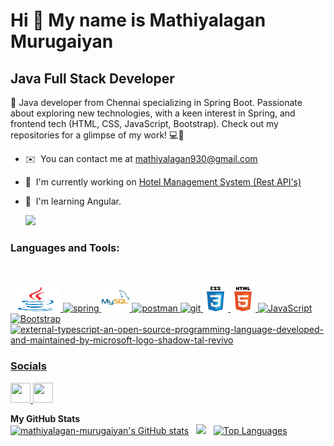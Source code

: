 Hi 👋 My name is Mathiyalagan Murugaiyan
========================================

Java Full Stack Developer
-------------------------

👋 Java developer from Chennai specializing in Spring Boot. Passionate about exploring new technologies, with a keen interest in Spring, and frontend tech (HTML, CSS, JavaScript, Bootstrap). Check out my repositories for a glimpse of my work! 💻🚀

*   ✉️  You can contact me at [mathiyalagan930@gmail.com](mailto:mathiyalagan930@gmail.com)
*   🚀  I'm currently working on [Hotel Management System (Rest API's)](http://github.com/mathiyalagan-murugaiyan/spring-boot-project)
*   🧠  I'm learning Angular.
  
    <a href="https://www.github.com/mathiyalagan-murugaiyan" target="_blank" rel="noreferrer"><img src="https://img.shields.io/github/followers/mathiyalagan-murugaiyan?logo=github&style=for-the- 
     badge&color=22c55e&labelColor=171717" /></a>

 <h3 align="left">Languages and Tools:</h3>
 <br>

<p align="left">  <a href="https://www.java.com" target="_blank" rel="noreferrer"> <img src="https://raw.githubusercontent.com/devicons/devicon/master/icons/java/java-original.svg" alt="java" width="80" height="40"/> </a> <a href="https://spring.io/" target="_blank" rel="noreferrer"> <img src="https://www.vectorlogo.zone/logos/springio/springio-icon.svg" alt="spring" width="40" height="40"/> </a>  <a href="https://www.mysql.com/" target="_blank" rel="noreferrer"> <img src="https://raw.githubusercontent.com/devicons/devicon/master/icons/mysql/mysql-original-wordmark.svg" alt="mysql" width="45" height="45"/> </a> <a href="https://postman.com" target="_blank" rel="noreferrer"> <img src="https://www.vectorlogo.zone/logos/getpostman/getpostman-icon.svg" alt="postman" width="40" height="40"/> </a> <a href="https://git-scm.com/" target="_blank" rel="noreferrer"> <img src="https://www.vectorlogo.zone/logos/git-scm/git-scm-icon.svg" alt="git" width="40" height="40"/> </a> <a href="https://www.w3schools.com/css/" target="_blank" rel="noreferrer"> <img src="https://raw.githubusercontent.com/devicons/devicon/master/icons/css3/css3-original-wordmark.svg" alt="css3" width="40" height="40"/> </a>  <a href="https://www.w3.org/html/" target="_blank" rel="noreferrer"> <img src="https://raw.githubusercontent.com/devicons/devicon/master/icons/html5/html5-original-wordmark.svg" alt="html5" width="40" height="40"/> </a> <a href="https://developer.mozilla.org/en-US/docs/Web/JavaScript" target="_blank" rel="noreferrer"><img src="https://raw.githubusercontent.com/danielcranney/readme-generator/main/public/icons/skills/javascript-colored.svg" width="40" height="40" alt="JavaScript" /> <a href="https://getbootstrap.com/" target="_blank" rel="noreferrer"><img src="https://raw.githubusercontent.com/danielcranney/readme-generator/main/public/icons/skills/bootstrap-colored.svg" width="48" height="48" alt="Bootstrap" /> <img width="40" height="40" src="https://img.icons8.com/external-tal-revivo-shadow-tal-revivo/48/external-typescript-an-open-source-programming-language-developed-and-maintained-by-microsoft-logo-shadow-tal-revivo.png" alt="external-typescript-an-open-source-programming-language-developed-and-maintained-by-microsoft-logo-shadow-tal-revivo"/></p>
                    
  ### Socials
                  
<p align="left">
                      <a href="https://www.github.com/mathiyalagan-murugaiyan" target="_blank" rel="noreferrer">
                    <picture>
                    <source media="(prefers-color-scheme: dark)" srcset="https://raw.githubusercontent.com/danielcranney/readme-generator/main/public/icons/socials/github-dark.svg" />
                    <source media="(prefers-color-scheme: light)" srcset="https://raw.githubusercontent.com/danielcranney/readme-generator/main/public/icons/socials/github.svg" />
                    <img src="https://raw.githubusercontent.com/danielcranney/readme-generator/main/public/icons/socials/github.svg" width="32" height="32" />
                    </picture>
                    </a>
                      <a href="https://www.linkedin.com/in/mathiyalagan-murugaiyan-87a69a247/" target="_blank" rel="noreferrer">
                    <picture>
                    <source media="(prefers-color-scheme: dark)" srcset="[https://raw.githubusercontent.com/danielcranney/readme-generator/main/public/icons/socials/linkedin-dark.svg](https://img.shields.io/badge/LinkedIn-0077B5?style=for-the-badge&logo=linkedin&logoColor=white)" />
                    <source media="(prefers-color-scheme: light)" srcset="https://raw.githubusercontent.com/danielcranney/readme-generator/main/public/icons/socials/linkedin.svg" />
                    <img src="https://raw.githubusercontent.com/danielcranney/readme-generator/main/public/icons/socials/linkedin.svg" width="32" height="32" />
                    </picture>
                    </a></p>
    <b>My GitHub Stats</b> <br>
  <a href="http://www.github.com/mathiyalagan-murugaiyan"><img src="https://github-readme-stats.vercel.app/api?username=mathiyalagan-murugaiyan&show_icons=true&hide=&count_private=true&title_color=3382ed&text_color=ffffff&icon_color=22c55e&bg_color=171717&hide_border=true&show_icons=true" alt="mathiyalagan-murugaiyan's GitHub stats" /></a> &nbsp; <a href="http://www.github.com/mathiyalagan-murugaiyan"><img src="https://github-readme-streak-stats.herokuapp.com/?user=mathiyalagan-murugaiyan&stroke=ffffff&background=171717&ring=3382ed&fire=3382ed&currStreakNum=ffffff&currStreakLabel=3382ed&sideNums=ffffff&sideLabels=ffffff&dates=ffffff&hide_border=true" /></a> &nbsp;
<a href="https://github.com/mathiyalagan-murugaiyan" align="left"><img src="https://github-readme-stats.vercel.app/api/top-langs/?username=mathiyalagan-murugaiyan&langs_count=10&title_color=3382ed&text_color=ffffff&icon_color=22c55e&bg_color=171717&hide_border=true&locale=en&custom_title=Top%20%Languages" alt="Top Languages" /></a>
